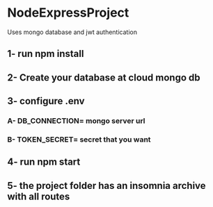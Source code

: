 # NodeExpressProject
Uses mongo database and jwt authentication


## 1- run npm install

## 2- Create your database at cloud mongo db

## 3- configure .env 
 ### A- DB_CONNECTION= mongo server url
 ### B- TOKEN_SECRET= secret that you want

## 4- run npm start 

## 5-  the project folder has an insomnia archive with all routes
